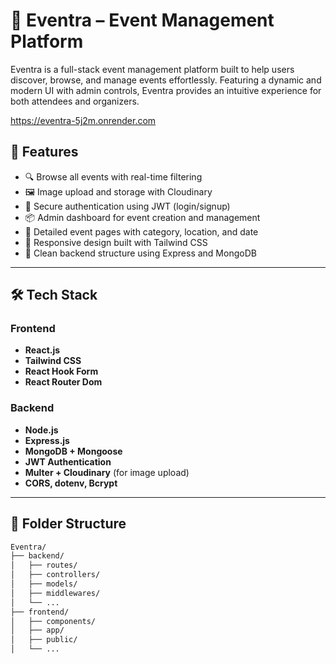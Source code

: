 # 🎉 Eventra – Event Management Platform

Eventra is a full-stack event management platform built to help users discover, browse, and manage events effortlessly. Featuring a dynamic and modern UI with admin controls, Eventra provides an intuitive experience for both attendees and organizers.

https://eventra-5j2m.onrender.com

## 🚀 Features

- 🔍 Browse all events with real-time filtering
- 🖼️ Image upload and storage with Cloudinary
- 🔐 Secure authentication using JWT (login/signup)
- 📦 Admin dashboard for event creation and management
- 📅 Detailed event pages with category, location, and date
- 🧭 Responsive design built with Tailwind CSS
- 📂 Clean backend structure using Express and MongoDB

---

## 🛠 Tech Stack

### Frontend
- **React.js**
- **Tailwind CSS**
- **React Hook Form**
- **React Router Dom**

### Backend
- **Node.js**
- **Express.js**
- **MongoDB + Mongoose**
- **JWT Authentication**
- **Multer + Cloudinary** (for image upload)
- **CORS, dotenv, Bcrypt**

---

## 📂 Folder Structure

```bash
Eventra/
├── backend/
│   ├── routes/
│   ├── controllers/
│   ├── models/
│   ├── middlewares/
│   └── ...
├── frontend/
│   ├── components/
│   ├── app/
│   ├── public/
│   └── ...
